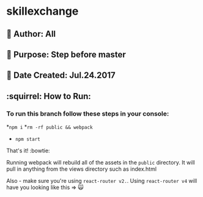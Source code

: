 # skillexchange

## :bust_in_silhouette:  Author: All
## :dart:  Purpose: Step before master
## :date:  Date Created: Jul.24.2017

## :squirrel:  How to Run:

### To run this branch follow these steps in your console:
*`npm i` 
*`rm -rf public && webpack`
* `npm start`

That's it! :bowtie:

Running webpack will rebuild all of the assets in the `public` directory. It will pull in anything from the views directory such as index.html

Also - make sure you're using `react-router v2.`. Using `react-router v4` will have you looking like this => :scream_cat: